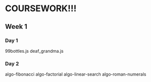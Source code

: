 # COURSEWORK!!!

## Week 1

### Day 1

99bottles.js
deaf_grandma.js

### Day 2
algo-fibonacci
algo-factorial
algo-linear-search
algo-roman-numerals
